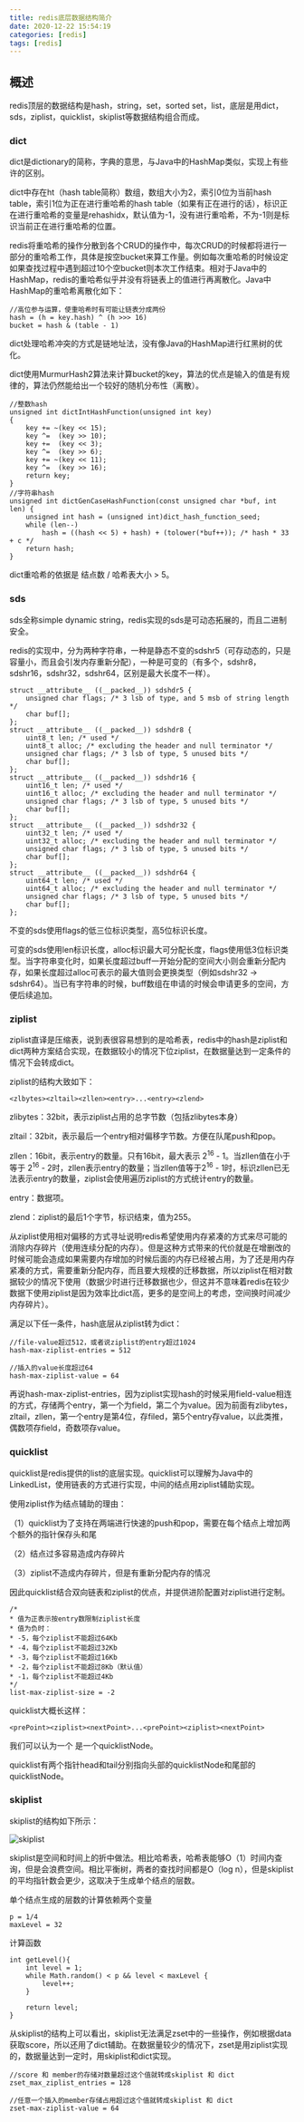 ```yaml
---
title: redis底层数据结构简介
date: 2020-12-22 15:54:19
categories: [redis]
tags: [redis]
---
```

## 概述

redis顶层的数据结构是hash，string，set，sorted set，list，底层是用dict，sds，ziplist，quicklist，skiplist等数据结构组合而成。

### dict
dict是dictionary的简称，字典的意思，与Java中的HashMap类似，实现上有些许的区别。

dict中存在ht（hash table简称）数组，数组大小为2，索引0位为当前hash table，索引1位为正在进行重哈希的hash table（如果有正在进行的话），标识正在进行重哈希的变量是rehashidx，默认值为-1，没有进行重哈希，不为-1则是标识当前正在进行重哈希的位置。

redis将重哈希的操作分散到各个CRUD的操作中，每次CRUD的时候都将进行一部分的重哈希工作，具体是按空bucket来算工作量。例如每次重哈希的时候设定如果查找过程中遇到超过10个空bucket则本次工作结束。相对于Java中的HashMap，redis的重哈希似乎并没有将链表上的值进行再离散化。Java中HashMap的重哈希离散化如下：

```
//高位参与运算，使重哈希时有可能让链表分成两份
hash = (h = key.hash) ^ (h >>> 16)
bucket = hash & (table - 1)
```

dict处理哈希冲突的方式是链地址法，没有像Java的HashMap进行红黑树的优化。

dict使用MurmurHash2算法来计算bucket的key，算法的优点是输入的值是有规律的，算法仍然能给出一个较好的随机分布性（离散）。

```
//整数hash
unsigned int dictIntHashFunction(unsigned int key)
{
    key += ~(key << 15);
    key ^=  (key >> 10);
    key +=  (key << 3);
    key ^=  (key >> 6);
    key += ~(key << 11);
    key ^=  (key >> 16);
    return key;
}
//字符串hash
unsigned int dictGenCaseHashFunction(const unsigned char *buf, int len) {
    unsigned int hash = (unsigned int)dict_hash_function_seed;
    while (len--)
        hash = ((hash << 5) + hash) + (tolower(*buf++)); /* hash * 33 + c */
    return hash;
}
```
dict重哈希的依据是 结点数 / 哈希表大小 > 5。

### sds
sds全称simple dynamic string，redis实现的sds是可动态拓展的，而且二进制安全。

redis的实现中，分为两种字符串，一种是静态不变的sdshr5（可存动态的，只是容量小，而且会引发内存重新分配），一种是可变的（有多个，sdshr8，sdshr16，sdshr32，sdshr64，区别是最大长度不一样）。

```
struct __attribute__ ((__packed__)) sdshdr5 {
    unsigned char flags; /* 3 lsb of type, and 5 msb of string length */
    char buf[];
};
struct __attribute__ ((__packed__)) sdshdr8 {
    uint8_t len; /* used */
    uint8_t alloc; /* excluding the header and null terminator */
    unsigned char flags; /* 3 lsb of type, 5 unused bits */
    char buf[];
};
struct __attribute__ ((__packed__)) sdshdr16 {
    uint16_t len; /* used */
    uint16_t alloc; /* excluding the header and null terminator */
    unsigned char flags; /* 3 lsb of type, 5 unused bits */
    char buf[];
};
struct __attribute__ ((__packed__)) sdshdr32 {
    uint32_t len; /* used */
    uint32_t alloc; /* excluding the header and null terminator */
    unsigned char flags; /* 3 lsb of type, 5 unused bits */
    char buf[];
};
struct __attribute__ ((__packed__)) sdshdr64 {
    uint64_t len; /* used */
    uint64_t alloc; /* excluding the header and null terminator */
    unsigned char flags; /* 3 lsb of type, 5 unused bits */
    char buf[];
};
```

不变的sds使用flags的低三位标识类型，高5位标识长度。

可变的sds使用len标识长度，alloc标识最大可分配长度，flags使用低3位标识类型。当字符串变化时，如果长度超过buff一开始分配的空间大小则会重新分配内存，如果长度超过alloc可表示的最大值则会更换类型（例如sdshr32 -> sdshr64）。当已有字符串的时候，buff数组在申请的时候会申请更多的空间，方便后续追加。

### ziplist
ziplist直译是压缩表，说到表很容易想到的是哈希表，redis中的hash是ziplist和dict两种方案结合实现，在数据较小的情况下位ziplist，在数据量达到一定条件的情况下会转成dict。

ziplist的结构大致如下：
```
<zlbytes><zltail><zllen><entry>...<entry><zlend>
```

zlibytes：32bit，表示ziplist占用的总字节数（包括zlibytes本身）

zltail：32bit，表示最后一个entry相对偏移字节数。方便在队尾push和pop。

zllen：16bit，表示entry的数量。只有16bit，最大表示 2<sup>16</sup> - 1。当zllen值在小于等于 2<sup>16</sup> - 2时，zllen表示entry的数量；当zllen值等于2<sup>16</sup> - 1时，标识zllen已无法表示entry的数量，ziplist会使用遍历ziplist的方式统计entry的数量。

entry：数据项。

zlend：ziplist的最后1个字节，标识结束，值为255。

从ziplist使用相对偏移的方式寻址说明redis希望使用内存紧凑的方式来尽可能的消除内存碎片（使用连续分配的内存）。但是这种方式带来的代价就是在增删改的时候可能会造成如果需要内存增加的时候后面的内存已经被占用，为了还是用内存紧凑的方式，需要重新分配内存，而且要大规模的迁移数据，所以ziplist在相对数据较少的情况下使用（数据少时进行迁移数据也少，但这并不意味着redis在较少数据下使用ziplist是因为效率比dict高，更多的是空间上的考虑，空间换时间减少内存碎片）。

满足以下任一条件，hash底层从ziplist转为dict：
```
//file-value超过512，或者说ziplist的entry超过1024
hash-max-ziplist-entries = 512

//插入的value长度超过64
hash-max-ziplist-value = 64
```

再说hash-max-ziplist-entries，因为ziplist实现hash的时候采用field-value相连的方式，存储两个entry，第一个为field，第二个为value。因为前面有zlibytes，zltail，zllen，第一个entry是第4位，存filed，第5个entry存value，以此类推，偶数项存field，奇数项存value。

### quicklist
quicklist是redis提供的list的底层实现。quicklist可以理解为Java中的LinkedList，使用链表的方式进行实现，中间的结点用ziplist辅助实现。

使用ziplist作为结点辅助的理由：

（1）quicklist为了支持在两端进行快速的push和pop，需要在每个结点上增加两个额外的指针保存头和尾

（2）结点过多容易造成内存碎片

（3）ziplist不造成内存碎片，但是有重新分配内存的情况

因此quicklist结合双向链表和ziplist的优点，并提供进阶配置对ziplist进行定制。

```
/*
* 值为正表示按entry数限制ziplist长度
* 值为负时：
* -5，每个ziplist不能超过64Kb
* -4，每个ziplist不能超过32Kb
* -3，每个ziplist不能超过16Kb
* -2，每个ziplist不能超过8Kb（默认值）
* -1，每个ziplist不能超过4Kb
*/
list-max-ziplist-size = -2
```

quicklist大概长这样：

```
<prePoint><ziplist><nextPoint>...<prePoint><ziplist><nextPoint>
```

我们可以认为一个 <prePoint><ziplist><nextPoint> 是一个quicklistNode。

quicklist有两个指针head和tail分别指向头部的quicklistNode和尾部的quicklistNode。

### skiplist
skiplist的结构如下所示：

![skiplist](https://cdn.jsdelivr.net/gh/fuxyzz/cdn/images/skiplist.png)

skiplist是空间和时间上的折中做法。相比哈希表，哈希表能够O（1）时间内查询，但是会浪费空间。相比平衡树，两者的查找时间都是O（log n），但是skiplist的平均指针数会更少，这取决于生成单个结点的层数。

单个结点生成的层数的计算依赖两个变量
```
p = 1/4
maxLevel = 32
```
计算函数
```
int getLevel(){
    int level = 1;
    while Math.random() < p && level < maxLevel {
        level++;
    }
    
    return level;
}
```

从skiplist的结构上可以看出，skiplist无法满足zset中的一些操作，例如根据data获取score，所以还用了dict辅助。在数据量较少的情况下，zset是用ziplist实现的，数据量达到一定时，用skiplist和dict实现。

```
//score 和 member的存储对数量超过这个值就转成skiplist 和 dict
zset_max_ziplist_entries = 128

//任意一个插入的member存储占用超过这个值就转成skiplist 和 dict
zset-max-ziplist-value = 64
```
